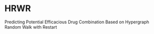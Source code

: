 # HRWR
Predicting Potential Efficacious Drug Combination Based on Hypergraph Random Walk with Restart
